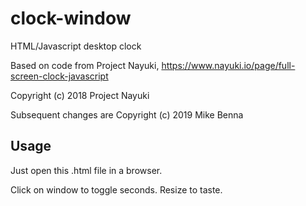 # clock-window
HTML/Javascript desktop clock

Based on code from Project Nayuki, https://www.nayuki.io/page/full-screen-clock-javascript

Copyright (c) 2018 Project Nayuki

Subsequent changes are Copyright (c) 2019 Mike Benna

## Usage

Just open this .html file in a browser.

Click on window to toggle seconds. Resize to taste.

